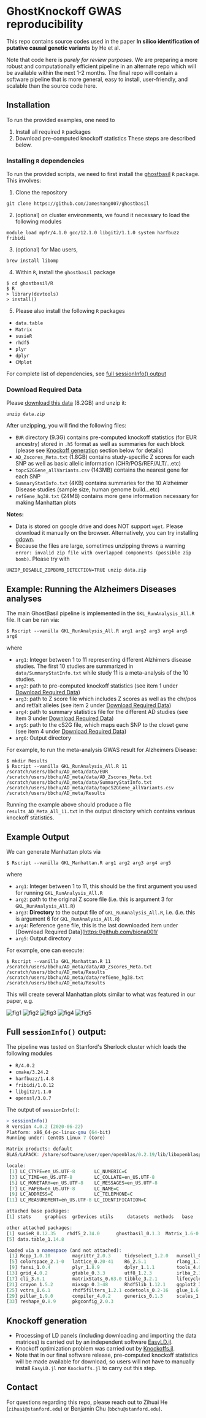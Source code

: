 # GhostKnockoff GWAS reproducibility

This repo contains source codes used in the paper **In silico identification of putative causal genetic variants** by He et al. 

Note that code here is *purely for review purposes*. We are preparing a more robust and computationally efficient pipeline in an alternate repo which will be available within the next 1-2 months. The final repo will contain a software pipeline that is more general, easy to install, user-friendly, and scalable than the source code here. 

## Installation

To run the provided examples, one need to 
1. Install all required `R` packages
2. Download pre-computed knockoff statistics
These steps are described below. 

### Installing `R` dependencies

To run the provided scripts, we need to first install the [ghostbasil](https://github.com/JamesYang007/ghostbasil) `R` package. This involves:

1. Clone the repository 
```
git clone https://github.com/JamesYang007/ghostbasil
```
2. (optional) on cluster environments, we found it necessary to load the following modules
```
module load mpfr/4.1.0 gcc/12.1.0 libgit2/1.1.0 system harfbuzz fribidi
```
3. (optional) for Mac users, 
```
brew install libomp
```
4. Within `R`, install the `ghostbasil` package
```
$ cd ghostbasil/R
$ R
> library(devtools)
> install()
```

5. Please also install the following `R` packages

+ `data.table`
+ `Matrix`
+ `susieR`
+ `rhdf5`
+ `plyr`
+ `dplyr`
+ `CMplot`

For complete list of dependencies, see [full sessionInfo() output](https://github.com/biona001/ghostknockoff-gwas-reproducibility#full-sessioninfo-output)

### Download Required Data

Please [download this data](https://drive.google.com/file/d/1_ajlxFWE2MCSgBXDgDbeZh9Lq721WANA/view?usp=drive_link) (8.2GB) and unzip it:
```
unzip data.zip
```
After unzipping, you will find the following files:
- `EUR` directory (9.3G) contains pre-computed knockoff statistics (for EUR ancestry) stored in `.h5` format as well as summaries for each block (please see [Knockoff generation](https://github.com/biona001/ghostknockoff-gwas-reproducibility#knockoff-generation) section below for details)
- `AD_Zscores_Meta.txt` (1.8GB) contains study-specific Z scores for each SNP as well as basic allelic information (CHR/POS/REF/ALT/...etc)
- `topcS2GGene_allVariants.csv` (143MB) contains the nearest gene for each SNP
- `SummaryStatInfo.txt` (4KB) contains summaries for the 10 Alzheimer Disease studies (sample size, human genome build...etc)
- `refGene_hg38.txt` (24MB) contains more gene information necessary for making Manhattan plots

**Notes:**
+ Data is stored on google drive and does NOT support `wget`. Please download it manually on the browser. Alternatively, you can try installing [gdown](https://stackoverflow.com/questions/25010369/wget-curl-large-file-from-google-drive).
+ Because the files are large, sometimes unzipping throws a warning `error: invalid zip file with overlapped components (possible zip bomb)`. Please try with 
```
UNZIP_DISABLE_ZIPBOMB_DETECTION=TRUE unzip data.zip
```

## Example: Running the Alzheimers Diseases analyses

The main GhostBasil pipeline is implemented in the `GKL_RunAnalysis_All.R` file. It can be ran via:

```shell
$ Rscript --vanilla GKL_RunAnalysis_All.R arg1 arg2 arg3 arg4 arg5 arg6
```
where 
+ `arg1`: Integer between 1 to 11 representing different Alzhimers disease studies. The first 10 studies are summarized in `data/SummaryStatInfo.txt` while study 11 is a meta-analysis of the 10 studies.
+ `arg2`: path to pre-computed knockoff statistics (see item 1 under [Download Required Data](https://github.com/biona001/ghostknockoff-gwas-reproducibility#download-required-data))
+ `arg3`: path to Z score file which includes Z scores as well as the chr/pos and ref/alt alleles (see item 2 under [Download Required Data](https://github.com/biona001/ghostknockoff-gwas-reproducibility#download-required-data))
+ `arg4`: path to summary statistics file for the different AD studies (see item 3 under [Download Required Data](https://github.com/biona001/ghostknockoff-gwas-reproducibility#download-required-data))
+ `arg5`: path to the cS2G file, which maps each SNP to the closet gene (see item 4 under [Download Required Data](https://github.com/biona001/ghostknockoff-gwas-reproducibility#data-dependencies))
+ `arg6`: Output directory

For example, to run the meta-analysis GWAS result for Alzheimers Disease:

```shell
$ mkdir Results
$ Rscript --vanilla GKL_RunAnalysis_All.R 11 /scratch/users/bbchu/AD_meta/data/EUR /scratch/users/bbchu/AD_meta/data/AD_Zscores_Meta.txt /scratch/users/bbchu/AD_meta/data/SummaryStatInfo.txt /scratch/users/bbchu/AD_meta/data/topcS2GGene_allVariants.csv /scratch/users/bbchu/AD_meta/Results
```

Running the example above should produce a file `results_AD_Meta_All_11.txt` in the output directory which contains various knockoff statistics. 

## Example Output

We can generate Manhattan plots via
```shell
$ Rscript --vanilla GKL_Manhattan.R arg1 arg2 arg3 arg4 arg5
```
where 
+ `arg1`: Integer between 1 to 11, this should be the first argument you used for running `GKL_RunAnalysis_All.R`
+ `arg2`: path to the original Z score file (i.e. this is argument 3 for `GKL_RunAnalysis_All.R`)
+ `arg3`: **Directory** to the output file of `GKL_RunAnalysis_All.R`, i.e. (i.e. this is argument 6 for `GKL_RunAnalysis_All.R`)
+ `arg4`: Reference gene file, this is the last downloaded item under [Download Required Data](https://github.com/biona001/
+ `arg5`: Output directory

For example, one can execute:

```shell
$ Rscript --vanilla GKL_Manhattan.R 11 /scratch/users/bbchu/AD_meta/data/AD_Zscores_Meta.txt /scratch/users/bbchu/AD_meta/Results /scratch/users/bbchu/AD_meta/data/refGene_hg38.txt /scratch/users/bbchu/AD_meta/Results
```

This will create several Manhattan plots similar to what was featured in our paper, e.g. 

![fig1](Results/Rect_Manhtn.GhostKnockoffLasso_group_Meta-analysis.jpg)
![fig2](Results/Rect_Manhtn.GhostKnockoffLassoSplit_group_Meta-analysis.jpg)
![fig3](Results/Rect_Manhtn.GhostKnockoffMarginal_group_Meta-analysis.jpg)
![fig4](Results/Rect_Manhtn.GhostKnockoffSusie_group_Meta-analysis.jpg)
![fig5](Results/Rect_Manhtn.MarginalAssociationTest_Meta-analysis.jpg)

## Full `sessionInfo()` output:

The pipeline was tested on Stanford's Sherlock cluster which loads the following modules 
+ `R/4.0.2`
+ `cmake/3.24.2`
+ `harfbuzz/1.4.8`
+ `fribidi/1.0.12`
+ `libgit2/1.1.0`
+ `openssl/3.0.7`

The output of `sessionInfo()`:

```R
> sessionInfo()
R version 4.0.2 (2020-06-22)
Platform: x86_64-pc-linux-gnu (64-bit)
Running under: CentOS Linux 7 (Core)

Matrix products: default
BLAS/LAPACK: /share/software/user/open/openblas/0.2.19/lib/libopenblasp-r0.2.19.so

locale:
 [1] LC_CTYPE=en_US.UTF-8       LC_NUMERIC=C              
 [3] LC_TIME=en_US.UTF-8        LC_COLLATE=en_US.UTF-8    
 [5] LC_MONETARY=en_US.UTF-8    LC_MESSAGES=en_US.UTF-8   
 [7] LC_PAPER=en_US.UTF-8       LC_NAME=C                 
 [9] LC_ADDRESS=C               LC_TELEPHONE=C            
[11] LC_MEASUREMENT=en_US.UTF-8 LC_IDENTIFICATION=C       

attached base packages:
[1] stats     graphics  grDevices utils     datasets  methods   base     

other attached packages:
[1] susieR_0.12.35    rhdf5_2.34.0      ghostbasil_0.1.3  Matrix_1.6-0     
[5] data.table_1.14.8

loaded via a namespace (and not attached):
 [1] Rcpp_1.0.10        magrittr_2.0.3     tidyselect_1.2.0   munsell_0.5.0     
 [5] colorspace_2.1-0   lattice_0.20-41    R6_2.5.1           rlang_1.1.0       
 [9] fansi_1.0.4        plyr_1.8.9         dplyr_1.1.1        tools_4.0.2       
[13] grid_4.0.2         gtable_0.3.3       utf8_1.2.3         irlba_2.3.5.1     
[17] cli_3.6.1          matrixStats_0.63.0 tibble_3.2.1       lifecycle_1.0.3   
[21] crayon_1.5.2       mixsqp_0.3-48      Rhdf5lib_1.12.1    ggplot2_3.4.2     
[25] vctrs_0.6.1        rhdf5filters_1.2.1 codetools_0.2-16   glue_1.6.2        
[29] pillar_1.9.0       compiler_4.0.2     generics_0.1.3     scales_1.2.1      
[33] reshape_0.8.9      pkgconfig_2.0.3
```

## Knockoff generation

+ Processing of LD panels (including downloading and importing the data matrices) is carried out by an independent software [EasyLD.jl](https://github.com/biona001/EasyLD.jl).
+ Knockoff optimization problem was carried out by [Knockoffs.jl](https://github.com/biona001/Knockoffs.jl). 
+ Note that in our final software release, pre-computed knockoff statistics will be made available for download, so users will not have to manually install `EasyLD.jl` nor `Knockoffs.jl` to carry out this step.

## Contact

For questions regarding this repo, please reach out to Zihuai He (`zihuai@stanford.edu`) or Benjamin Chu (`bbchu@stanford.edu`). 
